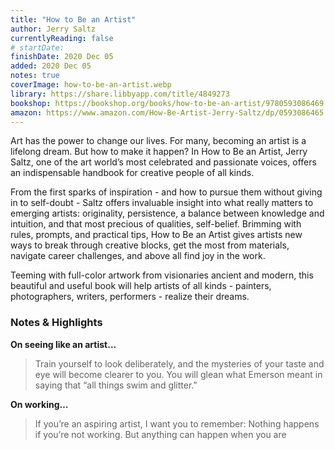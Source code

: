 ```yaml
---
title: "How to Be an Artist"
author: Jerry Saltz
currentlyReading: false
# startDate:
finishDate: 2020 Dec 05
added: 2020 Dec 05
notes: true
coverImage: how-to-be-an-artist.webp
library: https://share.libbyapp.com/title/4849273
bookshop: https://bookshop.org/books/how-to-be-an-artist/9780593086469
amazon: https://www.amazon.com/How-Be-Artist-Jerry-Saltz/dp/0593086465
---
```


Art has the power to change our lives. For many, becoming an artist is a lifelong dream. But how to make it happen? In How to Be an Artist, Jerry Saltz, one of the art world’s most celebrated and passionate voices, offers an indispensable handbook for creative people of all kinds.

From the first sparks of inspiration - and how to pursue them without giving in to self-doubt - Saltz offers invaluable insight into what really matters to emerging artists: originality, persistence, a balance between knowledge and intuition, and that most precious of qualities, self-belief. Brimming with rules, prompts, and practical tips, How to Be an Artist gives artists new ways to break through creative blocks, get the most from materials, navigate career challenges, and above all find joy in the work.

Teeming with full-color artwork from visionaries ancient and modern, this beautiful and useful book will help artists of all kinds - painters, photographers, writers, performers - realize their dreams.

### Notes & Highlights
**On seeing like an artist…**
> Train yourself to look deliberately, and the mysteries of your taste and eye will become clearer to you. You will glean what Emerson meant in saying that “all things swim and glitter.”

**On working…**
> If you’re an aspiring artist, I want you to remember: Nothing happens if you’re not working. But anything can happen when you are
